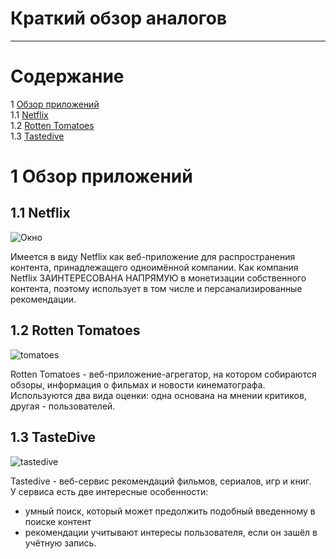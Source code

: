 # Краткий обзор аналогов
---

# Содержание 
1 [Обзор приложений](#application_overview)  
1.1 [Netflix](#netflix)  
1.2 [Rotten Tomatoes](#tomatoes)  
1.3 [Tastedive](#dive)  

<a name="application_overview"/>

# 1 Обзор приложений

<a name="netflix"/>

## 1.1 Netflix
![Окно](https://github.com/L1ttl3S1st3r/wannait/blob/master/Documents/images/analogues/netflix-mylist.jpg)  

Имеется в виду Netflix как веб-приложение для распространения контента, принадлежащего одноимённой компании. Как компания Netflix ЗАИНТЕРЕСОВАНА НАПРЯМУЮ в монетизации собственного контента, поэтому использует в том числе и персанализированные рекомендации.

<a name="tomatoes"/>

## 1.2 Rotten Tomatoes 
![tomatoes](https://github.com/L1ttl3S1st3r/wannait/blob/master/Documents/images/analogues/tomatoes.PNG)  

Rotten Tomatoes - веб-приложение-агрегатор, на котором собираются обзоры, информация о фильмах и новости кинематографа. Используются два вида оценки: одна основана на мнении критиков, другая - пользователей.

<a name="dive"/>

## 1.3 TasteDive 
![tastedive](https://github.com/L1ttl3S1st3r/wannait/blob/master/Documents/images/analogues/tastedrive.PNG)  

Tastedive - веб-сервис рекомендаций фильмов, сериалов, игр и книг. <br>
У сервиса есть две интересные особенности:  <br>
* умный поиск, который может предолжить подобный введенному в поиске контент
* рекомендации учитывают интересы пользователя, если он зашёл в учётную запись.

